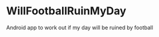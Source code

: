 WillFootballRuinMyDay
=====================

Android app to work out if my day will be ruined by football
